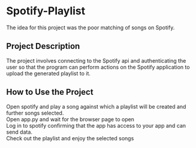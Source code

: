 <h1> Spotify-Playlist</h1>
The idea for this project was the poor matching of songs on Spotify.
<h2>Project Description</h2>
The project involves connecting to the Spotify api and authenticating the user so that the program can perform actions on the Spotify application to upload the generated playlist to it.
<h2>How to Use the Project</h2>
Open spotify and play a song against which a playlist will be created and further songs selected.<br>
Open app.py and wait for the browser page to open <br>
Log in to spotify confirming that the app has access to your app and can send data.<br>
Check out the playlist and enjoy the selected songs <br>
